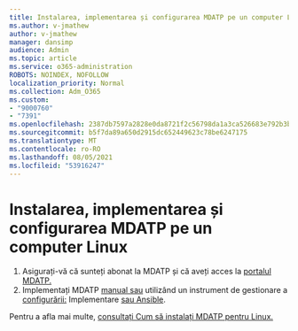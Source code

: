 ```yaml
---
title: Instalarea, implementarea și configurarea MDATP pe un computer Linux
ms.author: v-jmathew
author: v-jmathew
manager: dansimp
audience: Admin
ms.topic: article
ms.service: o365-administration
ROBOTS: NOINDEX, NOFOLLOW
localization_priority: Normal
ms.collection: Adm_O365
ms.custom:
- "9000760"
- "7391"
ms.openlocfilehash: 2387db7597a2828e0da8721f2c56798da1a3ca526683e792b3b5828a05139df7
ms.sourcegitcommit: b5f7da89a650d2915dc652449623c78be6247175
ms.translationtype: MT
ms.contentlocale: ro-RO
ms.lasthandoff: 08/05/2021
ms.locfileid: "53916247"
---
```

# <a name="install-deploy-and-configure-mdatp-on-a-linux-machine"></a>Instalarea, implementarea și configurarea MDATP pe un computer Linux

1. Asigurați-vă că sunteți abonat la MDATP și că aveți acces la [portalul MDATP.](https://go.microsoft.com/fwlink/?linkid=2144512)
2. Implementați MDATP [manual sau](https://go.microsoft.com/fwlink/?linkid=2144809) utilizând un instrument de gestionare a [configurării:](https://go.microsoft.com/fwlink/?linkid=2144715) Implementare [sau Ansible](https://go.microsoft.com/fwlink/?linkid=2144716).

Pentru a afla mai multe, [consultați Cum să instalați MDATP pentru Linux.](https://go.microsoft.com/fwlink/?linkid=2144717)
